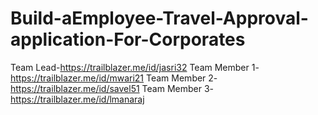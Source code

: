 # Build-aEmployee-Travel-Approval-application-For-Corporates
Team Lead-https://trailblazer.me/id/jasri32
Team Member 1-https://trailblazer.me/id/mwari21
Team Member 2-https://trailblazer.me/id/savel51
Team Member 3-https://trailblazer.me/id/lmanaraj
